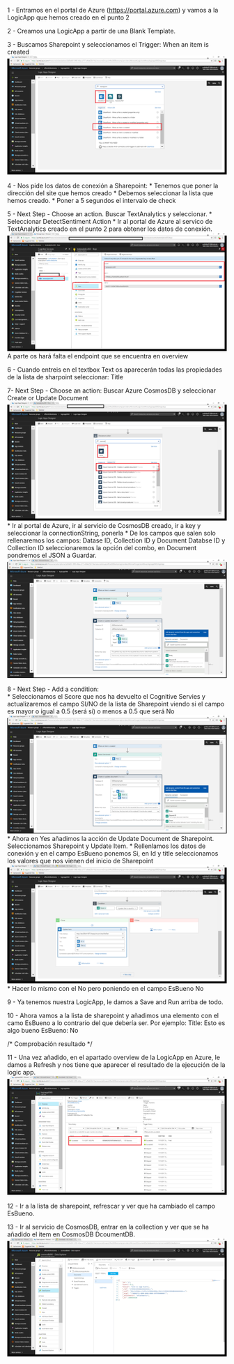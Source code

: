 1 - Entramos en el portal de Azure (https://portal.azure.com) y vamos a la LogicApp que hemos creado en el punto 2

2 - Creamos una LogicApp a partir de una Blank Template.

3 - Buscamos Sharepoint y seleccionamos el Trigger: When an item is created
        ![alt text](/Azure_para_office365_developers/AzureParaOffice365Developers/Media/LogicApp/SharepointConnector.png)         

4 - Nos pide los datos de conexión a Sharepoint:
        * Tenemos que poner la dirección del site que hemos creado
        * Debemos seleccionar la lista que hemos creado.
        * Poner a 5 segundos el intervalo de check

5 - Next Step - Choose an action. Buscar TextAnalytics y seleccionar.
        * Seleccionar DetectSentiment Action
        * Ir al portal de Azure al servico de TextAnalytics creado en el punto 2 para obtener los datos de conexión.
         ![alt text](/Azure_para_office365_developers/AzureParaOffice365Developers/Media/LogicApp/TextAnalytic.png)                
          A parte os hará falta el endpoint que se encuentra en overview

6 - Cuando entreis en el textbox Text os aparecerán todas las propiedades de la lista de sharpoint seleccionar: Title

7- Next Step - Choose an action: Buscar Azure CosmosDB y seleccionar Create or Update Document
        ![alt text](/Azure_para_office365_developers/AzureParaOffice365Developers/Media/LogicApp/CosmosDB.png)        
        * Ir al portal de Azure, ir al servicio de CosmosDB creado, ir a key y seleccionar la connectionString, ponerla
        * De los campos que salen solo rellenaremos los campos: Datase ID, Collection ID y Document
        Databse ID y Collection ID seleccionaremos la opción del combo, en Document pondremos el JSON a Guardar.
        ![alt text](/Azure_para_office365_developers/AzureParaOffice365Developers/Media/LogicApp/CosmosDBDocument.png)               

8 - Next Step - Add a condition:           
        * Seleccionamos el Score que nos ha devuelto el Cognitive Servies y actualizaremos el campo SI/NO de la lista de Sharepoint viendo si el campo es mayor o igual a 0.5 (será si) o menos a 0.5 que será No
        ![alt text](/Azure_para_office365_developers/AzureParaOffice365Developers/Media/LogicApp/Conditional.png)                
        * Ahora en Yes añadimos la acción de Update Document de Sharepoint. Seleccionamos Sharepoint y Update Item.
        * Rellenlamos los datos de conexión y en el campo EsBueno ponemos Si, en Id y title seleccionamos los valores que nos vienen del inicio de Sharepoint
        ![alt text](/Azure_para_office365_developers/AzureParaOffice365Developers/Media/LogicApp/UpdateSharepoint.png)                
        * Hacer lo mismo con el No pero poniendo en el campo EsBueno No

9 - Ya tenemos nuestra LogicApp, le damos a Save and Run arriba de todo.

10 - Ahora vamos a la lista de sharepoint y añadimos una elemento con el camo EsBueno a lo contrario del que debería ser.
     Por ejemplo:
        Title: Esto es algo bueno
        EsBueno: No

/* Comprobación resultado */                

11 - Una vez añadido, en el apartado overview de la LogicApp en Azure, le damos a Refresh y nos tiene que aparecer el resultado de la ejecución de la logic app.
![alt text](/Azure_para_office365_developers/AzureParaOffice365Developers/Media/LogicApp/LogicAppResult.png)         

12 - Ir a la lista de sharepoint, refrescar y ver que ha cambiado el campo EsBueno.

13 - Ir al servicio de CosmosDB, entrar en la collection y ver que se ha añadido el item en CosmosDB DcoumentDB.
![alt text](/Azure_para_office365_developers/AzureParaOffice365Developers/Media/LogicApp/ResultadoCosmosDB.png)         








